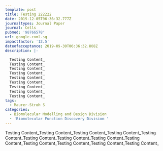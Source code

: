 ```yaml
---
template: post
title: Testing 222222
date: 2019-12-05T06:36:32.777Z
journaltypes: Journal Paper
journal: Cells
pubmed: '98766578'
url: google.coml.sg
impactfactor: '12.5'
dateofacceptance: 2019-09-30T06:36:32.808Z
description: |-

  Testing Content_
  Testing Content_
  Testing Content_
  Testing Content_
  Testing Content_
  Testing Content_
  Testing Content_
  Testing Content_
  Testing Content_
tags:
  - Maurer-Stroh S
categories:
  - Biomolecular Modelling and Design Division
  - 'Biomolecular Function Discovery Division '
---
```

Testing Content_Testing Content_Testing Content_Testing Content_Testing Content_Testing Content_Testing Content_Testing Content_Testing Content_Testing Content_Testing Content_Testing Content\_Testing Content\_
